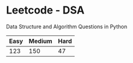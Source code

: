 # Leetcode - DSA

Data Structure and Algorithm Questions in Python

| Easy   |  Medium  | Hard |
|--------|----------|------|
|   123  |    150   |  47  |
